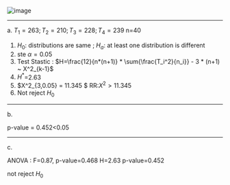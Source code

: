 ![image](https://github.com/user-attachments/assets/211475b8-fccb-473a-a58d-739324c87e14)

_____________
a.
$T_1 = 263  ;  T_2=210 ; T_3=228 ; T_4=239$
n=40

1. $H_0$: distributions are same ; $H_a$: at least one distribution is different
2. ste $\alpha = 0.05$
3. Test Stastic : $H=\frac{12}{n*(n+1)} * \sum{\frac{T_i^2}{n_i}} - 3 * (n+1)  ~ X^2_{k-1}$
4. $H^*$=2.63
5. $X^2_{3,0.05} = 11.345 $  RR:$X^2 > 11.345$
6. Not reject $H_0$

_____________
b.

p-value = 0.452<0.05

_______________
c.

ANOVA : F=0.87, p-value=0.468 
H=2.63 p-value=0.452

not reject $H_0$
